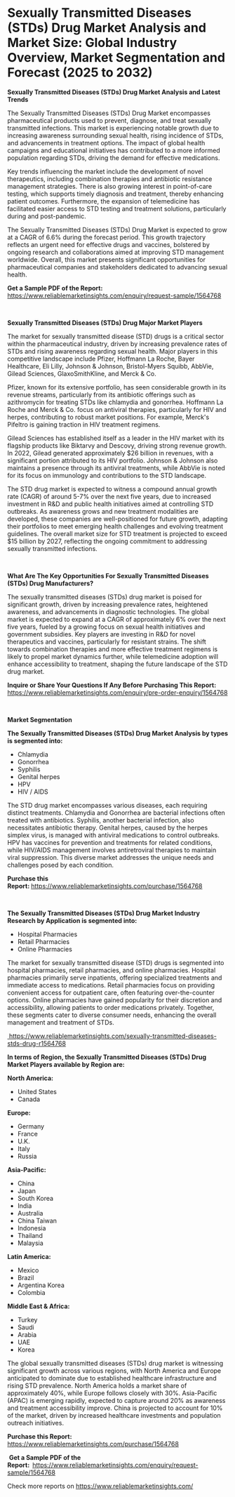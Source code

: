 <p><h1>Sexually Transmitted Diseases (STDs) Drug Market Analysis and Market Size: Global Industry Overview, Market Segmentation and Forecast (2025 to 2032)</h1></p><p><strong>Sexually Transmitted Diseases (STDs) Drug Market Analysis and Latest Trends</strong></p>
<p><p>The Sexually Transmitted Diseases (STDs) Drug Market encompasses pharmaceutical products used to prevent, diagnose, and treat sexually transmitted infections. This market is experiencing notable growth due to increasing awareness surrounding sexual health, rising incidence of STDs, and advancements in treatment options. The impact of global health campaigns and educational initiatives has contributed to a more informed population regarding STDs, driving the demand for effective medications.</p><p>Key trends influencing the market include the development of novel therapeutics, including combination therapies and antibiotic resistance management strategies. There is also growing interest in point-of-care testing, which supports timely diagnosis and treatment, thereby enhancing patient outcomes. Furthermore, the expansion of telemedicine has facilitated easier access to STD testing and treatment solutions, particularly during and post-pandemic.</p><p>The Sexually Transmitted Diseases (STDs) Drug Market is expected to grow at a CAGR of 6.6% during the forecast period. This growth trajectory reflects an urgent need for effective drugs and vaccines, bolstered by ongoing research and collaborations aimed at improving STD management worldwide. Overall, this market presents significant opportunities for pharmaceutical companies and stakeholders dedicated to advancing sexual health.</p></p>
<p><strong>Get a Sample PDF of the Report:&nbsp;</strong> <a href="https://www.reliablemarketinsights.com/enquiry/request-sample/1564768?utm_campaign=2639&utm_medium=2&utm_source=Github&utm_content=ia&utm_term=09032025&utm_id=sexually-transmitted-diseases-stds-drug">https://www.reliablemarketinsights.com/enquiry/request-sample/1564768</a></p>
<p>&nbsp;</p>
<p><strong>Sexually Transmitted Diseases (STDs) Drug Major Market Players</strong></p>
<p><p>The market for sexually transmitted disease (STD) drugs is a critical sector within the pharmaceutical industry, driven by increasing prevalence rates of STDs and rising awareness regarding sexual health. Major players in this competitive landscape include Pfizer, Hoffmann La Roche, Bayer Healthcare, Eli Lilly, Johnson & Johnson, Bristol-Myers Squibb, AbbVie, Gilead Sciences, GlaxoSmithKline, and Merck & Co.</p><p>Pfizer, known for its extensive portfolio, has seen considerable growth in its revenue streams, particularly from its antibiotic offerings such as azithromycin for treating STDs like chlamydia and gonorrhea. Hoffmann La Roche and Merck & Co. focus on antiviral therapies, particularly for HIV and herpes, contributing to robust market positions. For example, Merck's Pifeltro is gaining traction in HIV treatment regimens.</p><p>Gilead Sciences has established itself as a leader in the HIV market with its flagship products like Biktarvy and Descovy, driving strong revenue growth. In 2022, Gilead generated approximately $26 billion in revenues, with a significant portion attributed to its HIV portfolio. Johnson & Johnson also maintains a presence through its antiviral treatments, while AbbVie is noted for its focus on immunology and contributions to the STD landscape.</p><p>The STD drug market is expected to witness a compound annual growth rate (CAGR) of around 5-7% over the next five years, due to increased investment in R&D and public health initiatives aimed at controlling STD outbreaks. As awareness grows and new treatment modalities are developed, these companies are well-positioned for future growth, adapting their portfolios to meet emerging health challenges and evolving treatment guidelines. The overall market size for STD treatment is projected to exceed $15 billion by 2027, reflecting the ongoing commitment to addressing sexually transmitted infections.</p></p>
<p>&nbsp;</p>
<p><strong>What Are The Key Opportunities For Sexually Transmitted Diseases (STDs) Drug Manufacturers?</strong></p>
<p><p>The sexually transmitted diseases (STDs) drug market is poised for significant growth, driven by increasing prevalence rates, heightened awareness, and advancements in diagnostic technologies. The global market is expected to expand at a CAGR of approximately 6% over the next five years, fueled by a growing focus on sexual health initiatives and government subsidies. Key players are investing in R&D for novel therapeutics and vaccines, particularly for resistant strains. The shift towards combination therapies and more effective treatment regimens is likely to propel market dynamics further, while telemedicine adoption will enhance accessibility to treatment, shaping the future landscape of the STD drug market.</p></p>
<p><strong>Inquire or Share Your Questions If Any Before Purchasing This Report:</strong> <a href="https://www.reliablemarketinsights.com/enquiry/pre-order-enquiry/1564768?utm_campaign=2639&utm_medium=2&utm_source=Github&utm_content=ia&utm_term=09032025&utm_id=sexually-transmitted-diseases-stds-drug">https://www.reliablemarketinsights.com/enquiry/pre-order-enquiry/1564768</a></p>
<p>&nbsp;</p>
<p><strong>Market Segmentation</strong></p>
<p><strong>The Sexually Transmitted Diseases (STDs) Drug Market Analysis by types is segmented into:</strong></p>
<p><ul><li>Chlamydia</li><li>Gonorrhea</li><li>Syphilis</li><li>Genital herpes</li><li>HPV</li><li>HIV / AIDS</li></ul></p>
<p><p>The STD drug market encompasses various diseases, each requiring distinct treatments. Chlamydia and Gonorrhea are bacterial infections often treated with antibiotics. Syphilis, another bacterial infection, also necessitates antibiotic therapy. Genital herpes, caused by the herpes simplex virus, is managed with antiviral medications to control outbreaks. HPV has vaccines for prevention and treatments for related conditions, while HIV/AIDS management involves antiretroviral therapies to maintain viral suppression. This diverse market addresses the unique needs and challenges posed by each condition.</p></p>
<p><strong>Purchase this Report:&nbsp;</strong><a href="https://www.reliablemarketinsights.com/purchase/1564768?utm_campaign=2639&utm_medium=2&utm_source=Github&utm_content=ia&utm_term=09032025&utm_id=sexually-transmitted-diseases-stds-drug">https://www.reliablemarketinsights.com/purchase/1564768</a></p>
<p>&nbsp;</p>
<p><strong>The Sexually Transmitted Diseases (STDs) Drug Market Industry Research by Application is segmented into:</strong></p>
<p><ul><li>Hospital Pharmacies</li><li>Retail Pharmacies</li><li>Online Pharmacies</li></ul></p>
<p><p>The market for sexually transmitted disease (STD) drugs is segmented into hospital pharmacies, retail pharmacies, and online pharmacies. Hospital pharmacies primarily serve inpatients, offering specialized treatments and immediate access to medications. Retail pharmacies focus on providing convenient access for outpatient care, often featuring over-the-counter options. Online pharmacies have gained popularity for their discretion and accessibility, allowing patients to order medications privately. Together, these segments cater to diverse consumer needs, enhancing the overall management and treatment of STDs.</p></p>
<p><a href="https://www.reliablemarketinsights.com/sexually-transmitted-diseases-stds-drug-r1564768?utm_campaign=2639&utm_medium=2&utm_source=Github&utm_content=ia&utm_term=09032025&utm_id=sexually-transmitted-diseases-stds-drug">&nbsp;https://www.reliablemarketinsights.com/sexually-transmitted-diseases-stds-drug-r1564768</a></p>
<p><strong>In terms of Region, the Sexually Transmitted Diseases (STDs) Drug Market Players available by Region are:</strong></p>
<p>
    <p> <strong> North America: </strong>
        <ul>
            <li>United States</li>
            <li>Canada</li>
        </ul>
        </p> 
    <p> <strong> Europe: </strong>
        <ul>
            <li>Germany</li>
            <li>France</li>
            <li>U.K.</li>
            <li>Italy</li>
            <li>Russia</li>
        </ul>
        </p> 
    <p> <strong> Asia-Pacific: </strong>
        <ul>
            <li>China</li>
            <li>Japan</li>
            <li>South Korea</li>
            <li>India</li>
            <li>Australia</li>
            <li>China Taiwan</li>
            <li>Indonesia</li>
            <li>Thailand</li>
            <li>Malaysia</li>
        </ul>
        </p> 
    <p> <strong> Latin America: </strong>
        <ul>
            <li>Mexico</li>
            <li>Brazil</li>
            <li>Argentina Korea</li>
            <li>Colombia</li>
        </ul>
        </p> 
    <p> <strong> Middle East & Africa: </strong>
        <ul>
            <li>Turkey</li>
            <li>Saudi</li>
            <li>Arabia</li>
            <li>UAE</li>
            <li>Korea</li>
        </ul>
    </p>
    </p>
<p><p>The global sexually transmitted diseases (STDs) drug market is witnessing significant growth across various regions, with North America and Europe anticipated to dominate due to established healthcare infrastructure and rising STD prevalence. North America holds a market share of approximately 40%, while Europe follows closely with 30%. Asia-Pacific (APAC) is emerging rapidly, expected to capture around 20% as awareness and treatment accessibility improve. China is projected to account for 10% of the market, driven by increased healthcare investments and population outreach initiatives.</p></p>
<p><strong>Purchase this Report: </strong><a href="https://www.reliablemarketinsights.com/purchase/1564768?utm_campaign=2639&utm_medium=2&utm_source=Github&utm_content=ia&utm_term=09032025&utm_id=sexually-transmitted-diseases-stds-drug">https://www.reliablemarketinsights.com/purchase/1564768</a></p>
<p>&nbsp;<strong>Get a Sample PDF of the Report:&nbsp;&nbsp;</strong><a href="https://www.reliablemarketinsights.com/enquiry/request-sample/1564768?utm_campaign=2639&utm_medium=2&utm_source=Github&utm_content=ia&utm_term=09032025&utm_id=sexually-transmitted-diseases-stds-drug">https://www.reliablemarketinsights.com/enquiry/request-sample/1564768</a></p>
<p><strong></strong></p>
<p>Check more reports on <a href="https://www.reliablemarketinsights.com/?utm_campaign=2639&utm_medium=2&utm_source=Github&utm_content=ia&utm_term=09032025&utm_id=sexually-transmitted-diseases-stds-drug">https://www.reliablemarketinsights.com/</a></p>